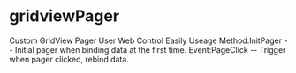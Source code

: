# gridviewPager
Custom GridView Pager User Web Control
Easily Useage
Method:InitPager -- Initial pager when binding data at the first time.
Event:PageClick -- Trigger when pager clicked, rebind data.